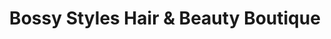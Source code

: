 ---
title: "Bossy Styles Hair & Beauty Boutique"
url: /essex/bossy-styles-hair-and-beauty-boutique/
shop: hairdresser
---